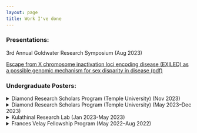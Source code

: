 ```yaml
---
layout: page
title: Work I've done
---
```

### Presentations:
3rd Annual Goldwater Research Symposium (Aug 2023)

[Escape from X chromosome inactivation loci encoding disease (EXILED) as a possible genomic mechanism for sex disparity in disease (pdf)](Goldwater_presentation.pdf)

### Undergraduate Posters:

<details>
  <summary>Diamond Research Scholars Program (Temple University) (Nov 2023)</summary>
  
  <img src="/images/fall_2023_poster.png" alt="Poster Image" width="800"/>
  
</details>

<details>
  <summary>Diamond Research Scholars Program (Temple University) (May 2023–Dec 2023)</summary>
  <img src="/images/EscapefromXinactivation_and_disease_investingaGenomicMechanism_for_SexDisparities_in_nonReproductive_cancers.png" alt="Poster Image" width="800"/>
</details>


<details>
  <summary>Kulathinal Research Lab (Jan 2023-May 2023)</summary>
  <img src="/images/Escape_from_Xinactivation_InvestigatingaGenomicMechanism_for_sexDisparites_in_disease.png" alt="Poster Image" width="800"/>
  
</details>

<details>
  <summary>Frances Velay Fellowship Program (May 2022–Aug 2022)</summary>
  <img src=!"/images/TestingEXITSas_aGenomicMechanism_for_MaleBiasedCancers.png" alt="Poster Image" width="800"/>
</details>




















